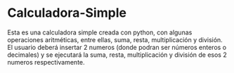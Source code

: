 # Calculadora-Simple

Esta es una calculadora simple creada con python, con algunas operaciones aritméticas, entre ellas, suma, resta, multiplicación y división.
El usuario deberá insertar 2 numeros (donde podran ser números enteros o decimales) y se ejecutará la suma, resta, multiplicación y división de esos 2 numeros respectivamente.
